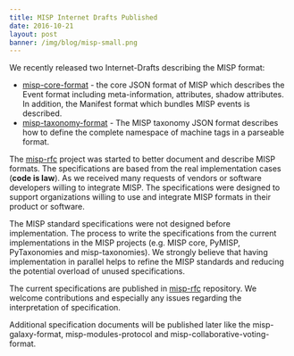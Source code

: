```yaml
---
title: MISP Internet Drafts Published
date: 2016-10-21
layout: post
banner: /img/blog/misp-small.png
---
```


We recently released two Internet-Drafts describing the MISP format:

 - [misp-core-format](https://tools.ietf.org/html/draft-dulaunoy-misp-core-format) -  the core JSON format of MISP which describes the Event format including meta-information, attributes, shadow
 attributes. In addition, the Manifest format which bundles MISP events is described.
 - [misp-taxonomy-format](https://tools.ietf.org/html/draft-dulaunoy-misp-taxonomy-format) - The MISP taxonomy JSON format describes how to define the complete namespace of machine tags in a parseable format.

The [misp-rfc](https://www.github.com/MISP/misp-rfc) project was started to better document and describe MISP formats. The specifications are
based from the real implementation cases (**code is law**). As we received many requests of vendors or software developers willing to integrate MISP.
The specifications were designed to support organizations willing to use and integrate MISP formats in their product or software.

The MISP standard specifications were not designed before implementation. The process to write the specifications from the current implementations
in the MISP projects (e.g. MISP core, PyMISP, PyTaxonomies and misp-taxonomies). We strongly believe that having implementation in parallel helps
to refine the MISP standards and reducing the potential overload of unused specifications.

The current specifications are published in [misp-rfc](https://www.github.com/MISP/misp-rfc) repository.
We welcome contributions and especially any issues regarding the interpretation of specification.

Additional specification documents will be published later like the misp-galaxy-format, misp-modules-protocol and misp-collaborative-voting-format.
